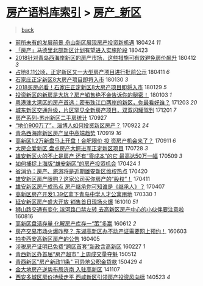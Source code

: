 [房产语料库索引](../../README.md)  > [房产_新区](房产_新区.md)
====
> [back](../README.md)

- [前所未有的发展前景 舟山新区展现房产投资新机遇](http://jkwz.applinzi.com/ittc/7095674273719125009.html#%E5%89%8D%E6%89%80%E6%9C%AA%E6%9C%89%E7%9A%84%E5%8F%91%E5%B1%95%E5%89%8D%E6%99%AF+%E8%88%9F%E5%B1%B1%E6%96%B0%E5%8C%BA%E5%B1%95%E7%8E%B0%E6%88%BF%E4%BA%A7%E6%8A%95%E8%B5%84%E6%96%B0%E6%9C%BA%E9%81%87) 180424 *11* 
- [「房产」马德里北部新区计划有望进入实施阶段](http://jkwz.applinzi.com/ittc/7095191344589046800.html#%E3%80%8C%E6%88%BF%E4%BA%A7%E3%80%8D%E9%A9%AC%E5%BE%B7%E9%87%8C%E5%8C%97%E9%83%A8%E6%96%B0%E5%8C%BA%E8%AE%A1%E5%88%92%E6%9C%89%E6%9C%9B%E8%BF%9B%E5%85%A5%E5%AE%9E%E6%96%BD%E9%98%B6%E6%AE%B5) 180423  
- [2018针对青岛西海岸新区的房产市场，这些措施可有效避免房价飙升](http://jkwz.applinzi.com/ittc/7090740663786406928.html#2018%E9%92%88%E5%AF%B9%E9%9D%92%E5%B2%9B%E8%A5%BF%E6%B5%B7%E5%B2%B8%E6%96%B0%E5%8C%BA%E7%9A%84%E6%88%BF%E4%BA%A7%E5%B8%82%E5%9C%BA%EF%BC%8C%E8%BF%99%E4%BA%9B%E6%8E%AA%E6%96%BD%E5%8F%AF%E6%9C%89%E6%95%88%E9%81%BF%E5%85%8D%E6%88%BF%E4%BB%B7%E9%A3%99%E5%8D%87) 180412 *3* 
- [占地8.11公顷，正定新区又一大型房产项目进行批前公示](http://jkwz.applinzi.com/ittc/7090745084004008966.html#%E5%8D%A0%E5%9C%B08.11%E5%85%AC%E9%A1%B7%EF%BC%8C%E6%AD%A3%E5%AE%9A%E6%96%B0%E5%8C%BA%E5%8F%88%E4%B8%80%E5%A4%A7%E5%9E%8B%E6%88%BF%E4%BA%A7%E9%A1%B9%E7%9B%AE%E8%BF%9B%E8%A1%8C%E6%89%B9%E5%89%8D%E5%85%AC%E7%A4%BA) 180411 *6* 
- [石家庄正定新区8大房产项目即将入市](http://jkwz.applinzi.com/ittc/7064418022662341643.html#%E7%9F%B3%E5%AE%B6%E5%BA%84%E6%AD%A3%E5%AE%9A%E6%96%B0%E5%8C%BA8%E5%A4%A7%E6%88%BF%E4%BA%A7%E9%A1%B9%E7%9B%AE%E5%8D%B3%E5%B0%86%E5%85%A5%E5%B8%82) 180130 *3* 
- [2018买房必看！石家庄正定新区8大房产项目即将入市](http://jkwz.applinzi.com/ittc/7064023277398131719.html#2018%E4%B9%B0%E6%88%BF%E5%BF%85%E7%9C%8B%EF%BC%81%E7%9F%B3%E5%AE%B6%E5%BA%84%E6%AD%A3%E5%AE%9A%E6%96%B0%E5%8C%BA8%E5%A4%A7%E6%88%BF%E4%BA%A7%E9%A1%B9%E7%9B%AE%E5%8D%B3%E5%B0%86%E5%85%A5%E5%B8%82) 180129 *5* 
- [投资新区的新房是大坑？房产销售绝不会告诉你的秘密！](http://jkwz.applinzi.com/ittc/7054400163324363782.html#%E6%8A%95%E8%B5%84%E6%96%B0%E5%8C%BA%E7%9A%84%E6%96%B0%E6%88%BF%E6%98%AF%E5%A4%A7%E5%9D%91%EF%BC%9F%E6%88%BF%E4%BA%A7%E9%94%80%E5%94%AE%E7%BB%9D%E4%B8%8D%E4%BC%9A%E5%91%8A%E8%AF%89%E4%BD%A0%E7%9A%84%E7%A7%98%E5%AF%86%EF%BC%81) 180103 *1* 
- [粤港澳大湾区的房产首选：密布珠江口两岸的新区，你最看好谁？](http://jkwz.applinzi.com/ittc/7042811264907084817.html#%E7%B2%A4%E6%B8%AF%E6%BE%B3%E5%A4%A7%E6%B9%BE%E5%8C%BA%E7%9A%84%E6%88%BF%E4%BA%A7%E9%A6%96%E9%80%89%EF%BC%9A%E5%AF%86%E5%B8%83%E7%8F%A0%E6%B1%9F%E5%8F%A3%E4%B8%A4%E5%B2%B8%E7%9A%84%E6%96%B0%E5%8C%BA%EF%BC%8C%E4%BD%A0%E6%9C%80%E7%9C%8B%E5%A5%BD%E8%B0%81%EF%BC%9F) 171203 *20* 
- [城东新区交通升级，片区罕见全新房产项目，双双闪耀驾到](http://jkwz.applinzi.com/ittc/7042040208281830417.html#%E5%9F%8E%E4%B8%9C%E6%96%B0%E5%8C%BA%E4%BA%A4%E9%80%9A%E5%8D%87%E7%BA%A7%EF%BC%8C%E7%89%87%E5%8C%BA%E7%BD%95%E8%A7%81%E5%85%A8%E6%96%B0%E6%88%BF%E4%BA%A7%E9%A1%B9%E7%9B%AE%EF%BC%8C%E5%8F%8C%E5%8F%8C%E9%97%AA%E8%80%80%E9%A9%BE%E5%88%B0) 171201 *7* 
- [房产系列-苏州新区二手房统计](http://jkwz.applinzi.com/ittc/7018048321409778704.html#%E6%88%BF%E4%BA%A7%E7%B3%BB%E5%88%97-%E8%8B%8F%E5%B7%9E%E6%96%B0%E5%8C%BA%E4%BA%8C%E6%89%8B%E6%88%BF%E7%BB%9F%E8%AE%A1) 170927  
- [“地价900万了”，淄博人如何投资新区房产？](http://jkwz.applinzi.com/ittc/7016219434690282513.html#%E2%80%9C%E5%9C%B0%E4%BB%B7900%E4%B8%87%E4%BA%86%E2%80%9D%EF%BC%8C%E6%B7%84%E5%8D%9A%E4%BA%BA%E5%A6%82%E4%BD%95%E6%8A%95%E8%B5%84%E6%96%B0%E5%8C%BA%E6%88%BF%E4%BA%A7%EF%BC%9F) 170922 *24* 
- [青岛西海岸新区房产呈中高端趋势](http://jkwz.applinzi.com/ittc/7015091686173312016.html#%E9%9D%92%E5%B2%9B%E8%A5%BF%E6%B5%B7%E5%B2%B8%E6%96%B0%E5%8C%BA%E6%88%BF%E4%BA%A7%E5%91%88%E4%B8%AD%E9%AB%98%E7%AB%AF%E8%B6%8B%E5%8A%BF) 170919 *16* 
- [高新区1.2万新盘马上开盘！合肥限价 投 资房产机会来了？](http://jkwz.applinzi.com/ittc/7012113715724551185.html#%E9%AB%98%E6%96%B0%E5%8C%BA1.2%E4%B8%87%E6%96%B0%E7%9B%98%E9%A9%AC%E4%B8%8A%E5%BC%80%E7%9B%98%EF%BC%81%E5%90%88%E8%82%A5%E9%99%90%E4%BB%B7+%E6%8A%95+%E8%B5%84%E6%88%BF%E4%BA%A7%E6%9C%BA%E4%BC%9A%E6%9D%A5%E4%BA%86%EF%BC%9F) 170911 *6* 
- [大房企爱新区 盘点房产大鳄进军正定新区项目](http://jkwz.applinzi.com/ittc/6995241467042595856.html#%E5%A4%A7%E6%88%BF%E4%BC%81%E7%88%B1%E6%96%B0%E5%8C%BA+%E7%9B%98%E7%82%B9%E6%88%BF%E4%BA%A7%E5%A4%A7%E9%B3%84%E8%BF%9B%E5%86%9B%E6%AD%A3%E5%AE%9A%E6%96%B0%E5%8C%BA%E9%A1%B9%E7%9B%AE) 170728 *3* 
- [雄安新区火的不止是房产 还有“零成本”的它 最高达50万一幅](http://jkwz.applinzi.com/ittc/6965592010948871173.html#%E9%9B%84%E5%AE%89%E6%96%B0%E5%8C%BA%E7%81%AB%E7%9A%84%E4%B8%8D%E6%AD%A2%E6%98%AF%E6%88%BF%E4%BA%A7+%E8%BF%98%E6%9C%89%E2%80%9C%E9%9B%B6%E6%88%90%E6%9C%AC%E2%80%9D%E7%9A%84%E5%AE%83+%E6%9C%80%E9%AB%98%E8%BE%BE50%E4%B8%87%E4%B8%80%E5%B9%85) 170509 *3* 
- [如何捕捉上海版“雄安新区”的房产投资机会](http://jkwz.applinzi.com/ittc/6959844654907393028.html#%E5%A6%82%E4%BD%95%E6%8D%95%E6%8D%89%E4%B8%8A%E6%B5%B7%E7%89%88%E2%80%9C%E9%9B%84%E5%AE%89%E6%96%B0%E5%8C%BA%E2%80%9D%E7%9A%84%E6%88%BF%E4%BA%A7%E6%8A%95%E8%B5%84%E6%9C%BA%E4%BC%9A) 170424 *1* 
- [省消协：房产、旅游将是近期雄安新区维权热点](http://jkwz.applinzi.com/ittc/6958642032355591172.html#%E7%9C%81%E6%B6%88%E5%8D%8F%EF%BC%9A%E6%88%BF%E4%BA%A7%E3%80%81%E6%97%85%E6%B8%B8%E5%B0%86%E6%98%AF%E8%BF%91%E6%9C%9F%E9%9B%84%E5%AE%89%E6%96%B0%E5%8C%BA%E7%BB%B4%E6%9D%83%E7%83%AD%E7%82%B9) 170420  
- [雄安新区房产限购？这家公司买你房产的“股权”！](http://jkwz.applinzi.com/ittc/6955061327847490565.html#%E9%9B%84%E5%AE%89%E6%96%B0%E5%8C%BA%E6%88%BF%E4%BA%A7%E9%99%90%E8%B4%AD%EF%BC%9F%E8%BF%99%E5%AE%B6%E5%85%AC%E5%8F%B8%E4%B9%B0%E4%BD%A0%E6%88%BF%E4%BA%A7%E7%9A%84%E2%80%9C%E8%82%A1%E6%9D%83%E2%80%9D%EF%BC%81) 170411  
- [雄安新区房产成热点 房产继承你可知谁是《继承人》？](http://jkwz.applinzi.com/ittc/6953732096089670660.html#%E9%9B%84%E5%AE%89%E6%96%B0%E5%8C%BA%E6%88%BF%E4%BA%A7%E6%88%90%E7%83%AD%E7%82%B9+%E6%88%BF%E4%BA%A7%E7%BB%A7%E6%89%BF%E4%BD%A0%E5%8F%AF%E7%9F%A5%E8%B0%81%E6%98%AF%E3%80%8A%E7%BB%A7%E6%89%BF%E4%BA%BA%E3%80%8B%EF%BC%9F) 170407  
- [高新区房产开发1.39亿拿下青岛中学人才公寓用地](http://jkwz.applinzi.com/ittc/6950802576730752004.html#%E9%AB%98%E6%96%B0%E5%8C%BA%E6%88%BF%E4%BA%A7%E5%BC%80%E5%8F%911.39%E4%BA%BF%E6%8B%BF%E4%B8%8B%E9%9D%92%E5%B2%9B%E4%B8%AD%E5%AD%A6%E4%BA%BA%E6%89%8D%E5%85%AC%E5%AF%93%E7%94%A8%E5%9C%B0) 170330 *1* 
- [延安新区房产盛大开放 销售首日现场火爆](http://jkwz.applinzi.com/ittc/6887095248009823236.html#%E5%BB%B6%E5%AE%89%E6%96%B0%E5%8C%BA%E6%88%BF%E4%BA%A7%E7%9B%9B%E5%A4%A7%E5%BC%80%E6%94%BE+%E9%94%80%E5%94%AE%E9%A6%96%E6%97%A5%E7%8E%B0%E5%9C%BA%E7%81%AB%E7%88%86) 161010 *51* 
- [狮山路交通有变化 滨河路口禁左转 去高新区房产中心的小伙伴要注意啦](http://jkwz.applinzi.com/ittc/6866892182115582981.html#%E7%8B%AE%E5%B1%B1%E8%B7%AF%E4%BA%A4%E9%80%9A%E6%9C%89%E5%8F%98%E5%8C%96+%E6%BB%A8%E6%B2%B3%E8%B7%AF%E5%8F%A3%E7%A6%81%E5%B7%A6%E8%BD%AC+%E5%8E%BB%E9%AB%98%E6%96%B0%E5%8C%BA%E6%88%BF%E4%BA%A7%E4%B8%AD%E5%BF%83%E7%9A%84%E5%B0%8F%E4%BC%99%E4%BC%B4%E8%A6%81%E6%B3%A8%E6%84%8F%E5%95%A6) 160816  
- [高新区盘活存量 化解房产库存一“策”多赢](http://jkwz.applinzi.com/ittc/6842749575315850244.html#%E9%AB%98%E6%96%B0%E5%8C%BA%E7%9B%98%E6%B4%BB%E5%AD%98%E9%87%8F+%E5%8C%96%E8%A7%A3%E6%88%BF%E4%BA%A7%E5%BA%93%E5%AD%98%E4%B8%80%E2%80%9C%E7%AD%96%E2%80%9D%E5%A4%9A%E8%B5%A2) 160612 *2* 
- [房产交易市场火爆咋整？  东湖高新区办不动产证需要网上预约！](http://jkwz.applinzi.com/ittc/6839400534565716996.html#%E6%88%BF%E4%BA%A7%E4%BA%A4%E6%98%93%E5%B8%82%E5%9C%BA%E7%81%AB%E7%88%86%E5%92%8B%E6%95%B4%EF%BC%9F++%E4%B8%9C%E6%B9%96%E9%AB%98%E6%96%B0%E5%8C%BA%E5%8A%9E%E4%B8%8D%E5%8A%A8%E4%BA%A7%E8%AF%81%E9%9C%80%E8%A6%81%E7%BD%91%E4%B8%8A%E9%A2%84%E7%BA%A6%EF%BC%81) 160603  
- [拍卖西安高新区房产的公告](http://jkwz.applinzi.com/ittc/6817629239704552453.html#%E6%8B%8D%E5%8D%96%E8%A5%BF%E5%AE%89%E9%AB%98%E6%96%B0%E5%8C%BA%E6%88%BF%E4%BA%A7%E7%9A%84%E5%85%AC%E5%91%8A) 160405  
- [涉税房产证明已免费“跨区首套”新政含高新区](http://jkwz.applinzi.com/ittc/6803518489507660804.html#%E6%B6%89%E7%A8%8E%E6%88%BF%E4%BA%A7%E8%AF%81%E6%98%8E%E5%B7%B2%E5%85%8D%E8%B4%B9%E2%80%9C%E8%B7%A8%E5%8C%BA%E9%A6%96%E5%A5%97%E2%80%9D%E6%96%B0%E6%94%BF%E5%90%AB%E9%AB%98%E6%96%B0%E5%8C%BA) 160227 *1* 
- [青西新区办首届“房产超市” 上周成交量夺魁](http://jkwz.applinzi.com/ittc/547650611411626473.html#%E9%9D%92%E8%A5%BF%E6%96%B0%E5%8C%BA%E5%8A%9E%E9%A6%96%E5%B1%8A%E2%80%9C%E6%88%BF%E4%BA%A7%E8%B6%85%E5%B8%82%E2%80%9D+%E4%B8%8A%E5%91%A8%E6%88%90%E4%BA%A4%E9%87%8F%E5%A4%BA%E9%AD%81) 150512  
- [青西新区&quot;房产新政11条&quot; 可异地公积金贷款](http://jkwz.applinzi.com/ittc/547650611406701542.html#%E9%9D%92%E8%A5%BF%E6%96%B0%E5%8C%BA%26quot%3B%E6%88%BF%E4%BA%A7%E6%96%B0%E6%94%BF11%E6%9D%A1%26quot%3B+%E5%8F%AF%E5%BC%82%E5%9C%B0%E5%85%AC%E7%A7%AF%E9%87%91%E8%B4%B7%E6%AC%BE) 150429 *4* 
- [金大地房产逆势布局济南 入驻高新区](http://jkwz.applinzi.com/ittc/547650611377730184.html#%E9%87%91%E5%A4%A7%E5%9C%B0%E6%88%BF%E4%BA%A7%E9%80%86%E5%8A%BF%E5%B8%83%E5%B1%80%E6%B5%8E%E5%8D%97+%E5%85%A5%E9%A9%BB%E9%AB%98%E6%96%B0%E5%8C%BA) 141107  
- [西安多城区房价持续走平 西咸新区引领房产投资风向标](http://jkwz.applinzi.com/ittc/547650611364263143.html#%E8%A5%BF%E5%AE%89%E5%A4%9A%E5%9F%8E%E5%8C%BA%E6%88%BF%E4%BB%B7%E6%8C%81%E7%BB%AD%E8%B5%B0%E5%B9%B3+%E8%A5%BF%E5%92%B8%E6%96%B0%E5%8C%BA%E5%BC%95%E9%A2%86%E6%88%BF%E4%BA%A7%E6%8A%95%E8%B5%84%E9%A3%8E%E5%90%91%E6%A0%87) 140523 *4* 
